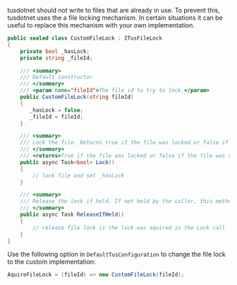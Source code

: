 tusdotnet should not write to files that are already in use. To prevent this, tusdotnet uses the a file locking mechanism. In certain situations it can be useful to replace this mechanism with your own implementation.

```csharp
public sealed class CustomFileLock : ITusFileLock
{
    private bool _hasLock;
    private string _fileId;

    /// <summary>
    /// Default constructor
    /// </summary>
    /// <param name="fileId">The file id to try to lock.</param>
    public CustomFileLock(string fileId)
    {
       _hasLock = false;
       _fileId = fileId;
    }

    /// <summary>
    /// Lock the file. Returns true if the file was locked or false if the file was already locked by another call.
    /// </summary>
    /// <returns>True if the file was locked or false if the file was already locked by another call.</returns>
    public async Task<bool> Lock()
    {
        // lock file and set _hasLock
    }

    /// <summary>
    /// Release the lock if held. If not held by the caller, this method is a no op.
    /// </summary>
    public async Task ReleaseIfHeld()
    {
        // release file lock is the lock was aquired in the Lock call
    }
}
```

Use the following option in `DefaultTusConfiguration` to change the file lock to the custom implementation:

```csharp
AquireFileLock = (fileId) => new CustomFileLock(fileId);
```
